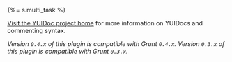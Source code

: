 {%= s.multi_task %}

[Visit the YUIDoc project home](http://yui.github.com/yuidoc/) for more information on YUIDocs and commenting syntax.

_Version `0.4.x` of this plugin is compatible with Grunt `0.4.x`. Version `0.3.x` of this plugin is compatible with Grunt `0.3.x`._

